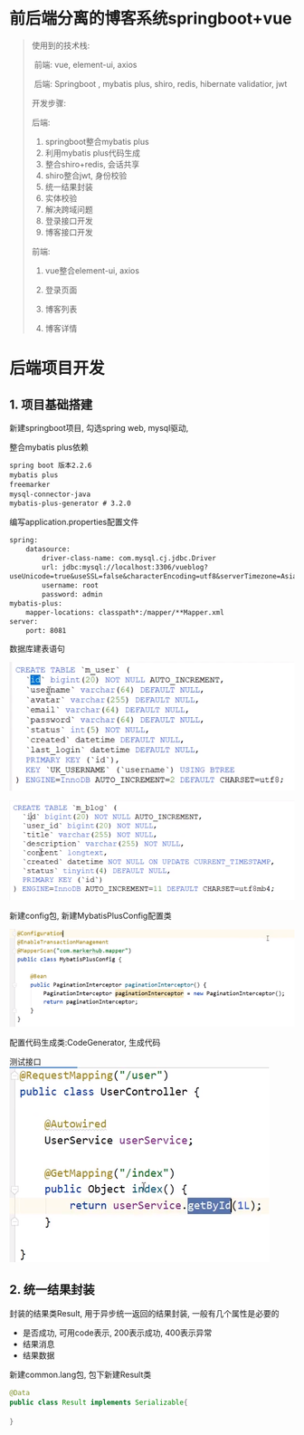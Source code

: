 # 前后端分离的博客系统springboot+vue

> 使用到的技术栈: 
>
> ​	前端: vue, element-ui, axios
>
> ​	后端: Springboot , mybatis plus, shiro, redis, hibernate validatior, jwt
>
> 开发步骤: 
>
> 后端: 
>
> 1. springboot整合mybatis plus
> 2. 利用mybatis plus代码生成
> 3. 整合shiro+redis, 会话共享
> 4. shiro整合jwt, 身份校验
> 5. 统一结果封装
> 6. 实体校验
> 7. 解决跨域问题
> 8. 登录接口开发
> 9. 博客接口开发
>
> 前端:
>
> 1. vue整合element-ui, axios
>
>  	2. 登录页面
>  	3. 博客列表
>  	4. 博客详情



# 后端项目开发

## 1. 项目基础搭建

新建springboot项目, 勾选spring web, mysql驱动, 

整合mybatis plus依赖

```xml
spring boot 版本2.2.6
mybatis plus
freemarker
mysql-connector-java
mybatis-plus-generator # 3.2.0
```

编写application.properties配置文件

```
spring:
	datasource:
		driver-class-name: com.mysql.cj.jdbc.Driver
		url: jdbc:mysql://localhost:3306/vueblog?useUnicode=true&useSSL=false&characterEncoding=utf8&serverTimezone=Asia/shanghai
		username: root
		password: admin
mybatis-plus:
	mapper-locations: classpath*:/mapper/**Mapper.xml
server:
	port: 8081
```

数据库建表语句

![image-20200625144515620](assets/前后端分离项目.assets/image-20200625144515620.png)

![image-20200625144534326](assets/前后端分离项目.assets/image-20200625144534326.png)

新建config包, 新建MybatisPlusConfig配置类

![image-20200625144710725](assets/前后端分离项目.assets/image-20200625144710725.png)

配置代码生成类:CodeGenerator, 生成代码



测试接口![image-20200625144859897](assets/前后端分离项目.assets/image-20200625144859897.png)

## 2. 统一结果封装

封装的结果类Result, 用于异步统一返回的结果封装, 一般有几个属性是必要的

- 是否成功, 可用code表示, 200表示成功, 400表示异常
- 结果消息
- 结果数据

新建common.lang包, 包下新建Result类

```java
@Data
public class Result implements Serializable{
    
}
```


